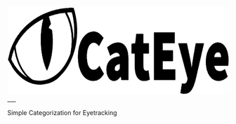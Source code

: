 
<img src="/files/imgs/cateye_logo_long.png" alt="CatEye logo" height="200"/>
___

Simple Categorization for Eyetracking

